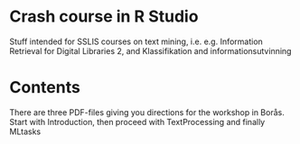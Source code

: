 # Crash course in R Studio
Stuff intended for SSLIS courses on text mining, i.e. e.g. 
Information Retrieval for Digital Libraries 2, and
Klassifikation and informationsutvinning

# Contents
There are three PDF-files giving you directions for the workshop in Borås. Start with Introduction, then proceed with TextProcessing and finally MLtasks
